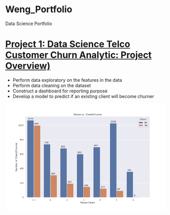 # Weng_Portfolio
Data Science Portfolio

# [Project 1: Data Science Telco Customer Churn Analytic: Project Overview)](https://github.com/WengWeng0410/telco_churn_analytic)
* Perform data exploratory on the features in the data
* Perform data cleaning on the dataset 
* Construct a dashboard for reporting purpose 
* Develop a model to predict if an existing client will become churner

![](/images/tenure_client_vs_churner.png)

